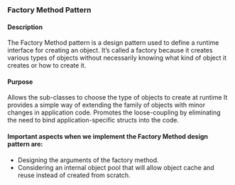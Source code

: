 ### Factory Method Pattern

#### Description
The Factory Method pattern is a design pattern used to define a runtime interface for creating an object. It’s called a factory because it creates various types of objects without necessarily knowing what kind of object it creates or how to create it.

#### Purpose
Allows the sub-classes to choose the type of objects to create at runtime
It provides a simple way of extending the family of objects with minor changes in application code.
Promotes the loose-coupling by eliminating the need to bind application-specific structs into the code.

#### Important aspects when we implement the Factory Method design pattern are:
* Designing the arguments of the factory method.
* Considering an internal object pool that will allow object cache and reuse instead of created from scratch.